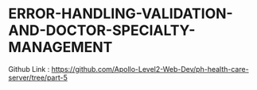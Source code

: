 # ERROR-HANDLING-VALIDATION-AND-DOCTOR-SPECIALTY-MANAGEMENT

Github Link : https://github.com/Apollo-Level2-Web-Dev/ph-health-care-server/tree/part-5